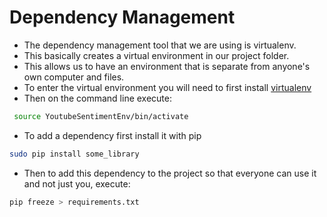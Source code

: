 # Dependency Management
* The dependency management tool that we are using is virtualenv.
* This basically creates a virtual environment in our project folder.
* This allows us to have an environment that is separate from anyone's own computer and files.
* To enter the virtual environment you will need to first install [virtualenv](https://virtualenv.pypa.io/en/latest/installation/)
* Then on the command line execute:
```bash
 source YoutubeSentimentEnv/bin/activate
 ```
* To add a dependency first install it with pip
```bash
sudo pip install some_library
```
* Then to add this dependency to the project so that everyone can use it and not just you, execute:
```bash
pip freeze > requirements.txt
```
